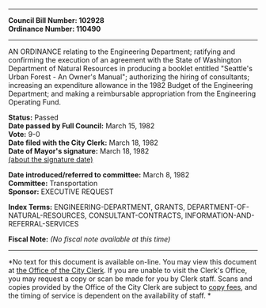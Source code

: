 * * * * *  
  
**Council Bill Number: [](#h0)[](#h2)102928**   
**Ordinance Number: 110490**  
  
* * * * *  
  
AN ORDINANCE relating to the Engineering Department; ratifying and confirming the execution of an agreement with the State of Washington Department of Natural Resources in producing a booklet entitled "Seattle's Urban Forest - An Owner's Manual"; authorizing the hiring of consultants; increasing an expenditure allowance in the 1982 Budget of the Engineering Department; and making a reimbursable appropriation from the Engineering Operating Fund.  
  
**Status:** Passed   
**Date passed by Full Council:** March 15, 1982   
**Vote:** 9-0   
**Date filed with the City Clerk:** March 18, 1982   
**Date of Mayor's signature:** March 18, 1982   
[(about the signature date)](/~public/approvaldate.htm)   
  
  
**Date introduced/referred to committee:** March 8, 1982   
**Committee:** Transportation   
**Sponsor:** EXECUTIVE REQUEST   
  
**Index Terms:** ENGINEERING-DEPARTMENT, GRANTS, DEPARTMENT-OF-NATURAL-RESOURCES, CONSULTANT-CONTRACTS, INFORMATION-AND-REFERRAL-SERVICES  
  
**Fiscal Note:** *(No fiscal note available at this time)*  
  
* * * * *  
  
*No text for this document is available on-line. You may view this document at [the Office of the City Clerk](http://www.seattle.gov/leg/clerk/contactUs.htm). If you are unable to visit the Clerk's Office, you may request a copy or scan be made for you by Clerk staff. Scans and copies provided by the Office of the City Clerk are subject to [copy fees](http://clerk.seattle.gov/~public/clerkfees.htm), and the timing of service is dependent on the availability of staff. *  
  
  
